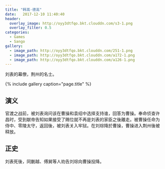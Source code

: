 ```yaml
---
title: "韩嵩·德高"
date:   2017-12-10 11:40:40
header:
  overlay_image: http://oyy3dtfqo.bkt.clouddn.com/s3-1.png
  overlay_filter: 0.5
categories:
  - Games
  - Sango
gallery:
  - image_path: http://oyy3dtfqo.bkt.clouddn.com/251-1.png
  - image_path: http://oyy3dtfqo.bkt.clouddn.com/a172-1.png
  - image_path: http://oyy3dtfqo.bkt.clouddn.com/a126-1.png
---
```


刘表的幕僚，荆州的名士。

{% include gallery caption="page.title" %}

## 演义

官渡之战前，被刘表询问该在曹操和袁绍中选择支持谁，回答为曹操。奉命侦查许昌时，受到献帝告知如果接受了赐位就不再是刘表的家臣之後離走。被曹操任命为侍中、零陵太守，返回後，被刘表关入牢狱。在刘琮降於曹操，曹操进入荆州後被释放。

## 正史

刘表死後，同蒯越、傅巽等人劝告刘琮向曹操投降。